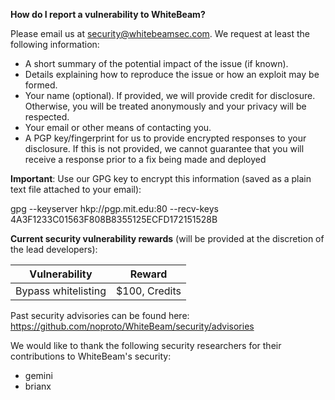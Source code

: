 **How do I report a vulnerability to WhiteBeam?**

Please email us at security@whitebeamsec.com. We request at least the following information:

* A short summary of the potential impact of the issue (if known).
* Details explaining how to reproduce the issue or how an exploit may be formed.
* Your name (optional). If provided, we will provide credit for disclosure. Otherwise, you will be treated anonymously and your privacy will be respected.
* Your email or other means of contacting you.
* A PGP key/fingerprint for us to provide encrypted responses to your disclosure. If this is not provided, we cannot guarantee that you will receive a response prior to a fix being made and deployed

**Important**: Use our GPG key to encrypt this information (saved as a plain text file attached to your email):

gpg --keyserver hkp://pgp.mit.edu:80 --recv-keys 4A3F1233C01563F808B8355125ECFD172151528B

**Current security vulnerability rewards** (will be provided at the discretion of the lead developers):

| Vulnerability       | Reward        |
| ------------------- | ------------- |
| Bypass whitelisting | $100, Credits |

Past security advisories can be found here: https://github.com/noproto/WhiteBeam/security/advisories

We would like to thank the following security researchers for their contributions to WhiteBeam's security:

* gemini
* brianx
